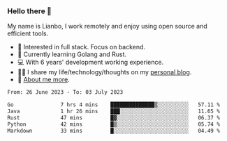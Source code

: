 ### Hello there 👋

My name is Lianbo, I work remotely and enjoy using open source and efficient tools.

- 🔭 Interested in full stack. Focus on backend.
- 🌱 Currently learning Golang and Rust.
- 💻 With 6 years' development working experience.
- ✍🏻 I share my life/technology/thoughts on my [personal blog](https://godruoyi.com).
- 👒 [About me more](https://godruoyi.com/posts/About-godruoyi).

<!--START_SECTION:waka-->

```txt
From: 26 June 2023 - To: 03 July 2023

Go               7 hrs 4 mins    ██████████████▒░░░░░░░░░░   57.11 %
Java             1 hr 26 mins    ███░░░░░░░░░░░░░░░░░░░░░░   11.65 %
Rust             47 mins         █▓░░░░░░░░░░░░░░░░░░░░░░░   06.37 %
Python           42 mins         █▒░░░░░░░░░░░░░░░░░░░░░░░   05.74 %
Markdown         33 mins         █░░░░░░░░░░░░░░░░░░░░░░░░   04.49 %
```

<!--END_SECTION:waka-->
